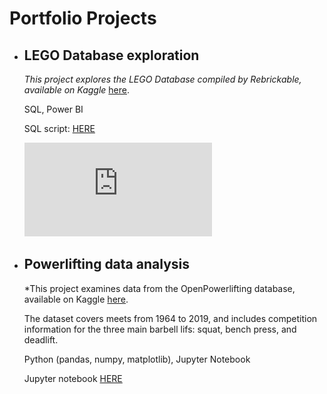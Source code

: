 # Portfolio Projects
- ## LEGO Database exploration

  *This project explores the LEGO Database compiled by Rebrickable, available on Kaggle* [here](https://www.kaggle.com/datasets/rtatman/lego-database).
  
  SQL, Power BI
  
  SQL script: [HERE](https://github.com/mroberts567/PortfolioProjects/blob/main/lego_processing.sql)
  
  ![LEGO Dashboard](https://github.com/mroberts567/PortfolioProjects/blob/main/Lego_dashboard.pdf)
  
  
  
- ## Powerlifting data analysis

  *This project examines data from the OpenPowerlifting database, available on Kaggle [here](https://www.kaggle.com/datasets/open-powerlifting/powerlifting-database).

  The dataset covers meets from 1964 to 2019, and includes competition information for the three main barbell lifs: squat, bench press, and deadlift.

  Python (pandas, numpy, matplotlib), Jupyter Notebook

  Jupyter notebook [HERE](https://github.com/mroberts567/PortfolioProjects/blob/d7f39400746a2739bfe545a8ceb3770771f8d2d0/pl_db.ipynb)
